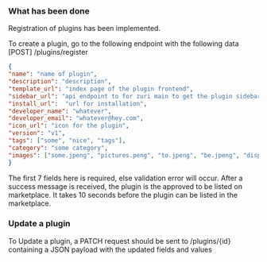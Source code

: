 ### What has been done

Registration of plugins has been implemented.

To create a plugin, go to the following endpoint with the following data
 [POST] /plugins/register

```json
{
"name": "name of plugin",
"description": "description",
"template_url": "index page of the plugin frontend",
"sidebar_url": "api endpoint to for zuri main to get the plugin sidebar details",
"install_url":  "url for installation",
"developer_name": "whatever",
"developer_email": "whatever@hey.com",
"icon_url": "icon for the plugin",
"version": "v1",
"tags": ["some", "nice", "tags"],
"category": "some category",
"images": ["some.jpeng", "pictures.peng", "to.jpeng", "be.jpeng", "displayed.peng"]
}

```
The first 7 fields here is required, else validation error will occur.
After a success message is received, the plugin is the approved to be listed on marketplace. It takes 10 seconds before the plugin can be listed in the marketplace.


### Update a plugin
To Update a plugin, a PATCH request should be sent to /plugins/{id} containing a JSON payload with the updated fields and values
